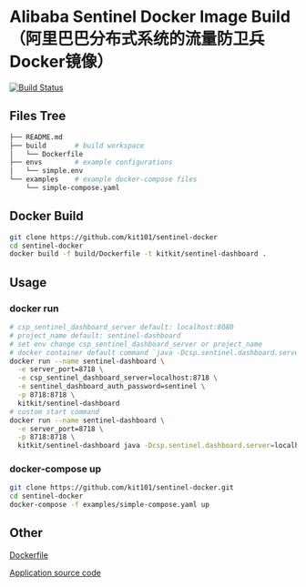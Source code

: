 # Alibaba Sentinel Docker Image Build（阿里巴巴分布式系统的流量防卫兵Docker镜像）
[![Build Status](https://cloud.drone.io/api/badges/kit101/sentinel-docker/status.svg?ref=refs/tags/1.8.1)](https://cloud.drone.io/kit101/sentinel-docker)
## Files Tree
```bash
├── README.md 
├── build       # build workspace
│   └── Dockerfile
├── envs        # example configurations
│   └── simple.env
└── examples    # example docker-compose files
    └── simple-compose.yaml
```
## Docker Build
```bash
git clone https://github.com/kit101/sentinel-docker
cd sentinel-docker
docker build -f build/Dockerfile -t kitkit/sentinel-dashboard .
```
## Usage
### docker run
```bash
# csp_sentinel_dashboard_server default: localhost:8080
# project_name default: sentinel-dashboard
# set env change csp_sentinel_dashboard_server or project_name
# docker container default command `java -Dcsp.sentinel.dashboard.server=$csp_sentinel_dashboard_server -Dproject.name=project_name -jar sentinel-dashboard.jar`
docker run --name sentinel-dashboard \
  -e server_port=8718 \
  -e csp_sentinel_dashboard_server=localhost:8718 \
  -e sentinel_dashboard_auth_password=sentinel \
  -p 8718:8718 \
  kitkit/sentinel-dashboard
# custom start command
docker run --name sentinel-dashboard \
  -e server_port=8718 \
  -p 8718:8718 \
  kitkit/sentinel-dashboard java -Dcsp.sentinel.dashboard.server=localhost:8718 -jar sentinel-dashboard.jar
```
### docker-compose up
```bash
git clone https://github.com/kit101/sentinel-docker.git
cd sentinel-docker
docker-compose -f examples/simple-compose.yaml up
```

## Other

[Dockerfile](https://github.com/kit101/sentinel-docker)

[Application source code](https://github.com/alibaba/Sentinel)